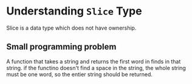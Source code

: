 # Understanding `Slice` Type

Slice is a data type which does not have ownership.

## Small programming problem

A function that takes a string and returns the first word in finds in that string. if the functino doesn't find a space in the string, the whole string must be one word, so the entier string should be returned.
